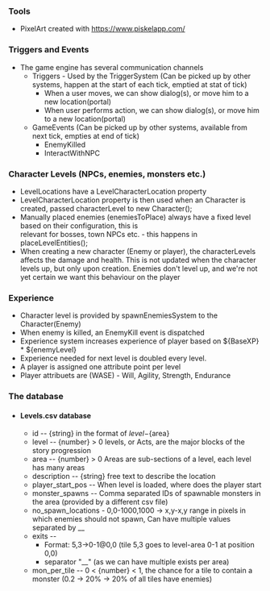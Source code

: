 
### Tools
- PixelArt created with https://www.piskelapp.com/

### Triggers and Events 

- The game engine has several communication channels
    - Triggers - Used by the TriggerSystem (Can be picked up by other systems, happen at the start of each tick, emptied at stat of tick)
        - When a user moves, we can show dialog(s), or move him to a new location(portal)
        - When user performs action, we can show dialog(s), or move him to a new location(portal)
    - GameEvents (Can be picked up by other systems, available from next tick, empties at end of tick)
        - EnemyKilled
        - InteractWithNPC 


    

### Character Levels (NPCs, enemies, monsters etc.)
- LevelLocations have a LevelCharacterLocation property
- LevelCharacterLocation property is then used when an Character is created, passed characterLevel to new Character();
- Manually placed enemies (enemiesToPlace) always have a fixed level based on their configuration, this is  
  relevant for bosses, town NPCs etc. - this happens in placeLevelEntities();
- When creating a new character (Enemy or player), the characterLevels affects the damage and health.
  This is not updated when the character levels up, but only upon creation.
  Enemies don't level up, and we're not yet certain we want this behaviour on the player

### Experience
- Character level is provided by spawnEnemiesSystem to the Character(Enemy)
- When enemy is killed, an EnemyKill event is dispatched
- Experience system increases experience of player based on ${BaseXP} * ${enemyLevel}
- Experience needed for next level is doubled every level.
- A player is assigned one attribute point per level
- Player attribuets are (WASE) - Will, Agility, Strength, Endurance


### The database

- #### Levels.csv database 
    - id -- {string} in the format of ${level}-${area}
    - level -- {number} > 0 levels, or Acts, are the major blocks of the story progression
    - area -- {number} > 0 Areas are sub-sections of a level, each level has many areas
    - description -- {string} free text to describe the location 
    - player_start_pos -- When level is loaded, where does the player start 
    - monster_spawns -- Comma separated IDs of spawnable monsters in the area (provided by a different csv file)
    - no_spawn_locations - 0,0-1000,1000 -> x,y-x,y range in pixels in which enemies should not spawn, 
                           Can have multiple values separated by __ 
    - exits -- 
        - Format: 5,3->0-1@0,0 (tile 5,3 goes to level-area 0-1 at position 0,0)
        - separator "__" (as we can have multiple exists per area)
    - mon_per_tile -- 0 < {number} < 1, the chance for a tile to contain a monster (0.2 -> 20% -> 20% of all tiles have enemies)